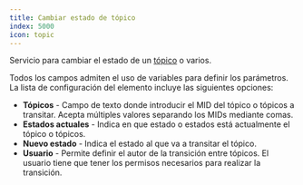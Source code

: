 ```yaml
---
title: Cambiar estado de tópico
index: 5000
icon: topic
---
```


Servicio para cambiar el estado de un [tópico](concepts/topic) o varios.

Todos los campos admiten el uso de variables para definir los parámetros.
La lista de configuración del elemento incluye las siguientes opciones:

- **Tópicos** - Campo de texto donde introducir el MID del tópico o tópicos a transitar. Acepta múltiples valores separando los MIDs mediante comas.
- **Estados actuales** - Indica en que estado o estados está actualmente el tópico o tópicos.
- **Nuevo estado** - Indica el estado al que va a transitar el tópico.
- **Usuario** - Permite definir el autor de la transición entre tópicos. El usuario tiene que tener los permisos necesarios para realizar la transición.